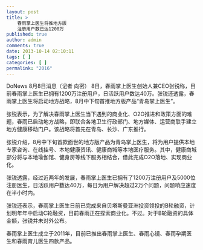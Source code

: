 ```yaml
---
layout: post
title: >
    春雨掌上医生将推地方版
    注册用户数已达1200万
published: true
author: admin
comments: true
date: 2013-10-14 02:10:11
tags: [ ]
categories: [ ]
permalink: "2016"
---
```

DoNews 8月8日消息（记者 向密） 8日，春雨掌上医生创始人兼CEO张锐称，目前春雨掌上医生已拥有1200万注册用户，日活跃用户数达40万。张锐还透露，春雨掌上医生将启动地方战略，8月中下旬首推地方版产品“青岛掌上医生”。

张锐表示，为了解决春雨掌上医生当下遇到的商业化、O2O推进和政策方面的难题，春雨已启动地方战略，即联合各地卫生行政部门、地方媒体、运营商联手建立地方健康移动门户。该战略将首先在青岛、长沙、广东推行。

张锐介绍，8月中下旬首款面世的地方版产品为青岛掌上医生，将为用户提供本地专家咨询、在线挂号、本地健康资讯、健康商城等本地医疗服务。其中，健康商城部分将与本地瑜伽馆、健身房等线下服务相结合，借此完成O2O落地、实现商业化。

张锐透露，经过近两年的发展，春雨掌上医生已拥有了1200万注册用户及5000位注册医生，日活跃用户数达40万，每日为用户解决超过2万个问题，问题响应速度在半小时内。

张锐还表示，春雨掌上医生日前已完成来自贝塔斯曼亚洲投资领投的B轮融资，计划明年年中启动C轮融资，目前春雨正在探索商业化。不过。对于B轮融资的具体金额，张锐并未对外公布。

春雨掌上医生成立于2011年，目前已推出春雨掌上医生、春雨心镜、春雨孕期医生和春雨育儿医生四款产品。